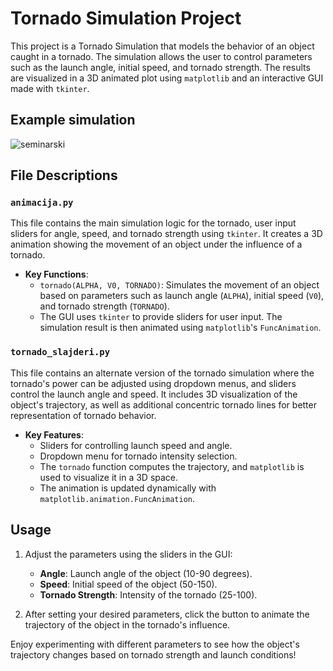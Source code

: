 # Tornado Simulation Project

This project is a Tornado Simulation that models the behavior of an object caught in a tornado. The simulation allows the user to control parameters such as the launch angle, initial speed, and tornado strength. The results are visualized in a 3D animated plot using `matplotlib` and an interactive GUI made with `tkinter`.

## Example simulation

![seminarski](https://github.com/user-attachments/assets/dabd33b3-4932-49d9-8dfd-41fdf43699e8)


## File Descriptions

### `animacija.py`

This file contains the main simulation logic for the tornado, user input sliders for angle, speed, and tornado strength using `tkinter`. It creates a 3D animation showing the movement of an object under the influence of a tornado.

- **Key Functions**:
  - `tornado(ALPHA, V0, TORNADO)`: Simulates the movement of an object based on parameters such as launch angle (`ALPHA`), initial speed (`V0`), and tornado strength (`TORNADO`).
  - The GUI uses `tkinter` to provide sliders for user input. The simulation result is then animated using `matplotlib`'s `FuncAnimation`.

### `tornado_slajderi.py`

This file contains an alternate version of the tornado simulation where the tornado's power can be adjusted using dropdown menus, and sliders control the launch angle and speed. It includes 3D visualization of the object's trajectory, as well as additional concentric tornado lines for better representation of tornado behavior.

- **Key Features**:
  - Sliders for controlling launch speed and angle.
  - Dropdown menu for tornado intensity selection.
  - The `tornado` function computes the trajectory, and `matplotlib` is used to visualize it in a 3D space.
  - The animation is updated dynamically with `matplotlib.animation.FuncAnimation`.

## Usage

1. Adjust the parameters using the sliders in the GUI:
   - **Angle**: Launch angle of the object (10-90 degrees).
   - **Speed**: Initial speed of the object (50-150).
   - **Tornado Strength**: Intensity of the tornado (25-100).

2. After setting your desired parameters, click the button to animate the trajectory of the object in the tornado's influence.

Enjoy experimenting with different parameters to see how the object's trajectory changes based on tornado strength and launch conditions!

